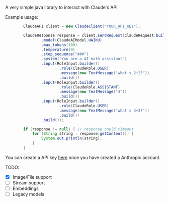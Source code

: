 A very simple java library to interact with Claude's API

Example usage:
```java
        ClaudeAPI client = new ClaudeClient("YOUR_API_KEY");

        ClaudeResponse response = client.sendRequest(ClaudeRequest.builder()
                .model(ClaudeAIModel.HAIKU)
                .max_tokens(100)
                .temperature(0)
                .stop_sequence("###")
                .system("You are a AI math assistant")
                .input(RoleInput.builder()
                        .role(ClaudeRole.USER)
                        .message(new TextMessage("what's 2+2?"))
                        .build())
                .input(RoleInput.builder()
                        .role(ClaudeRole.ASSISTANT)
                        .message(new TextMessage("4"))
                        .build())
                .input(RoleInput.builder()
                        .role(ClaudeRole.USER)
                        .message(new TextMessage("what's 3+3?"))
                        .build())
                .build());

        if (response != null) { // response could timeout
            for (String string : response.getContent()) {
                System.out.println(string);
            }
        }
```

You can create a API key [here](https://console.anthropic.com/settings/keys) once you have created a Anthropic account.

TODO:
- [X] Image/File support
- [ ] Stream support
- [ ] Embeddings
- [ ] Legacy models
